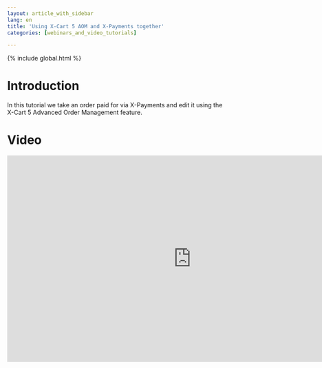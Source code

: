 ```yaml
---
layout: article_with_sidebar
lang: en
title: 'Using X-Cart 5 AOM and X-Payments together'
categories: [webinars_and_video_tutorials]

---
```


{% include global.html %}

# Introduction

In this tutorial we take an order paid for via X-Payments and edit it using the X-Cart 5 Advanced Order Management feature.

# Video

<iframe class="youtube-player" type="text/html" style="width: 853px; height: 480px" src="https://www.youtube.com/embed/pmmCHyq-KzQ" frameborder="0"></iframe>